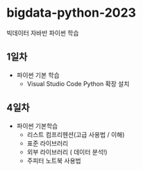 # bigdata-python-2023
빅데이터 자바반 파이썬 학습

## 1일차
- 파이썬 기본 학습
    - Visual Studio Code Python 확장 설치


## 4일차
- 파이썬 기본학습
    - 리스트 컴프리헨션(고급 사용법 / 이해)
    - 표준 라이브러리
    - 외부 라이브러리 ( 데이터 분석!)
    - 주피터 노트북 사용법